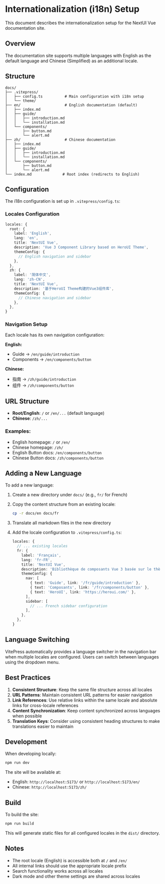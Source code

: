 # Internationalization (i18n) Setup

This document describes the internationalization setup for the NextUI Vue documentation site.

## Overview

The documentation site supports multiple languages with English as the default language and Chinese (Simplified) as an additional locale.

## Structure

```
docs/
├── .vitepress/
│   ├── config.ts          # Main configuration with i18n setup
│   └── theme/
├── en/                    # English documentation (default)
│   ├── index.md
│   ├── guide/
│   │   ├── introduction.md
│   │   └── installation.md
│   └── components/
│       ├── button.md
│       └── alert.md
├── zh/                    # Chinese documentation
│   ├── index.md
│   ├── guide/
│   │   ├── introduction.md
│   │   └── installation.md
│   └── components/
│       ├── button.md
│       └── alert.md
└── index.md              # Root index (redirects to English)
```

## Configuration

The i18n configuration is set up in `.vitepress/config.ts`:

### Locales Configuration

```typescript
locales: {
  root: {
    label: 'English',
    lang: 'en',
    title: 'NextUI Vue',
    description: 'Vue 3 Component Library based on HeroUI Theme',
    themeConfig: {
      // English navigation and sidebar
    },
  },
  zh: {
    label: '简体中文',
    lang: 'zh-CN',
    title: 'NextUI Vue',
    description: '基于HeroUI Theme构建的Vue3组件库',
    themeConfig: {
      // Chinese navigation and sidebar
    },
  },
}
```

### Navigation Setup

Each locale has its own navigation configuration:

**English:**
- Guide → `/en/guide/introduction`
- Components → `/en/components/button`

**Chinese:**
- 指南 → `/zh/guide/introduction`
- 组件 → `/zh/components/button`

## URL Structure

- **Root/English**: `/` or `/en/...` (default language)
- **Chinese**: `/zh/...`

### Examples:

- English homepage: `/` or `/en/`
- Chinese homepage: `/zh/`
- English Button docs: `/en/components/button`
- Chinese Button docs: `/zh/components/button`

## Adding a New Language

To add a new language:

1. Create a new directory under `docs/` (e.g., `fr/` for French)

2. Copy the content structure from an existing locale:
   ```bash
   cp -r docs/en docs/fr
   ```

3. Translate all markdown files in the new directory

4. Add the locale configuration to `.vitepress/config.ts`:
   ```typescript
   locales: {
     // ... existing locales
     fr: {
       label: 'Français',
       lang: 'fr-FR',
       title: 'NextUI Vue',
       description: 'Bibliothèque de composants Vue 3 basée sur le thème HeroUI',
       themeConfig: {
         nav: [
           { text: 'Guide', link: '/fr/guide/introduction' },
           { text: 'Composants', link: '/fr/components/button' },
           { text: 'HeroUI', link: 'https://heroui.com/' },
         ],
         sidebar: [
           // ... French sidebar configuration
         ],
       },
     },
   }
   ```

## Language Switching

VitePress automatically provides a language switcher in the navigation bar when multiple locales are configured. Users can switch between languages using the dropdown menu.

## Best Practices

1. **Consistent Structure**: Keep the same file structure across all locales
2. **URL Patterns**: Maintain consistent URL patterns for easier navigation
3. **Link References**: Use relative links within the same locale and absolute links for cross-locale references
4. **Content Synchronization**: Keep content synchronized across languages when possible
5. **Translation Keys**: Consider using consistent heading structures to make translations easier to maintain

## Development

When developing locally:

```bash
npm run dev
```

The site will be available at:
- English: `http://localhost:5173/` or `http://localhost:5173/en/`
- Chinese: `http://localhost:5173/zh/`

## Build

To build the site:

```bash
npm run build
```

This will generate static files for all configured locales in the `dist/` directory.

## Notes

- The root locale (English) is accessible both at `/` and `/en/`
- All internal links should use the appropriate locale prefix
- Search functionality works across all locales
- Dark mode and other theme settings are shared across locales
